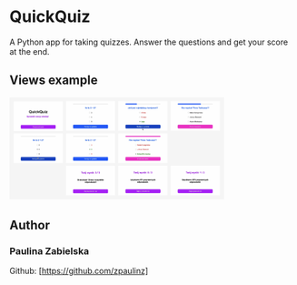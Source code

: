 # QuickQuiz
A Python app for taking quizzes. Answer the questions and get your score at the end.

## Views example
<img src="views.png" alt="View" width="75%">

## Author
### Paulina Zabielska 
Github: [https://github.com/zpaulinz]